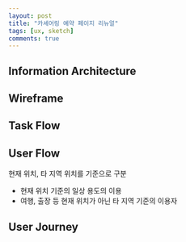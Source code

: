 ```yaml
---
layout: post
title: "카셰어링 예약 페이지 리뉴얼"
tags: [ux, sketch]
comments: true
---
```


## Information Architecture
## Wireframe
## Task Flow
## User Flow
현재 위치, 타 지역 위치를 기준으로 구분
- 현재 위치 기준의 일상 용도의 이용
- 여행, 출장 등 현재 위치가 아닌 타 지역 기준의 이용자
## User Journey


